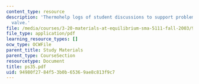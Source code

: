 ```yaml
---
content_type: resource
description: 'Thermohelp logs of student discussions to support problem sets: Joule-Thompson
  valve.'
file: /media/courses/3-20-materials-at-equilibrium-sma-5111-fall-2003/94980f2784f53b0b65369ae8c813f9c7_ps35.pdf
file_type: application/pdf
learning_resource_types: []
ocw_type: OCWFile
parent_title: Study Materials
parent_type: CourseSection
resourcetype: Document
title: ps35.pdf
uid: 94980f27-84f5-3b0b-6536-9ae8c813f9c7
---
```

